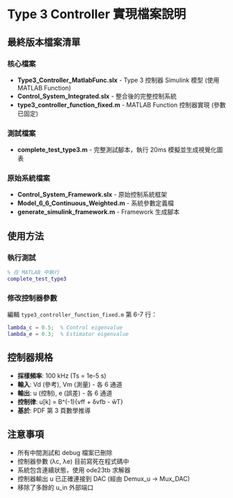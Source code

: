 # Type 3 Controller 實現檔案說明

## 最終版本檔案清單

### 核心檔案
- **Type3_Controller_MatlabFunc.slx** - Type 3 控制器 Simulink 模型 (使用 MATLAB Function)
- **Control_System_Integrated.slx** - 整合後的完整控制系統
- **type3_controller_function_fixed.m** - MATLAB Function 控制器實現 (參數已固定)

### 測試檔案
- **complete_test_type3.m** - 完整測試腳本，執行 20ms 模擬並生成視覺化圖表

### 原始系統檔案
- **Control_System_Framework.slx** - 原始控制系統框架
- **Model_6_6_Continuous_Weighted.m** - 系統參數定義檔
- **generate_simulink_framework.m** - Framework 生成腳本

## 使用方法

### 執行測試
```matlab
% 在 MATLAB 中執行
complete_test_type3
```

### 修改控制器參數
編輯 `type3_controller_function_fixed.m` 第 6-7 行：
```matlab
lambda_c = 0.5;  % Control eigenvalue
lambda_e = 0.3;  % Estimator eigenvalue
```

## 控制器規格
- **採樣頻率**: 100 kHz (Ts = 1e-5 s)
- **輸入**: Vd (參考), Vm (測量) - 各 6 通道
- **輸出**: u (控制), e (誤差) - 各 6 通道
- **控制律**: u[k] = B^(-1){vff + δvfb - ŵT}
- **基於**: PDF 第 3 頁數學推導

## 注意事項
- 所有中間測試和 debug 檔案已刪除
- 控制器參數 (λc, λe) 目前寫死在程式碼中
- 系統包含連續狀態，使用 ode23tb 求解器
- 控制器輸出 u 已正確連接到 DAC (經由 Demux_u → Mux_DAC)
- 移除了多餘的 u_in 外部端口